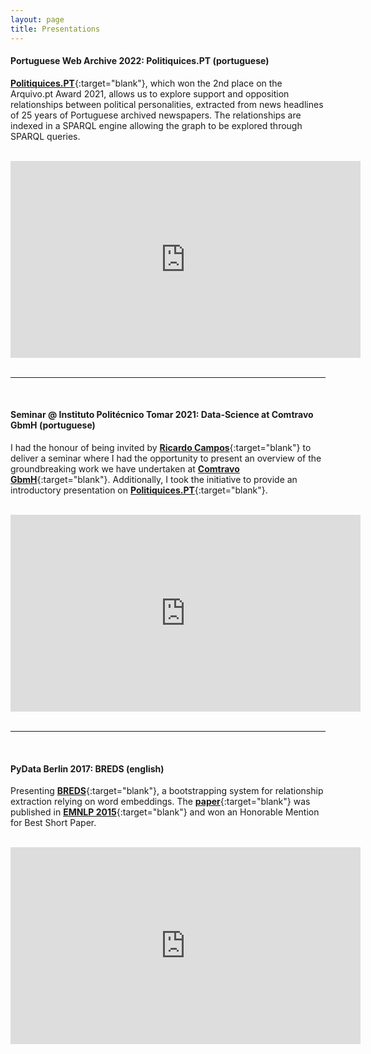 ```yaml
---
layout: page
title: Presentations
---
```


#### __Portuguese Web Archive 2022: Politiquices.PT__ (portuguese)

[__Politiquices.PT__](https://www.politiquices.pt){:target="blank"}, which won the 2nd place on the Arquivo.pt Award 2021, allows us to explore support and opposition relationships between political personalities, extracted from news headlines of 25 years of Portuguese archived newspapers. The relationships are indexed in a SPARQL engine allowing the graph to be explored through SPARQL queries.

<br>

<center>
	<iframe src="https://www.youtube.com/embed/lfNS_F84N6k" width="560" height="315" frameborder="0"></iframe>
</center>


<br>

---

<br>


#### __Seminar @&nbsp;Instituto Politécnico Tomar 2021__: Data-Science at Comtravo GbmH (portuguese)


I had the honour of being invited by [__Ricardo Campos__](http://www.ccc.ipt.pt/~ricardo/){:target="blank"} to deliver a seminar where I had the opportunity to present an overview of the groundbreaking work we have undertaken at [__Comtravo GbmH__](https://www.comtravo.com/){:target="blank"}. Additionally, I took the initiative to provide an introductory presentation on [__Politiquices.PT__](https://www.politiquices.pt/){:target="blank"}.

<br>

<center>
	<iframe src="https://www.youtube.com/embed/wo52Shfs9aA" width="560" height="315" frameborder="0"></iframe>
</center>


<br>

---

<br>



#### __PyData Berlin 2017: BREDS__ (english)


Presenting [__BREDS__](https://github.com/davidsbatista/BREDS){:target="blank"}, a bootstrapping system for relationship extraction relying on word embeddings. The [__paper__](https://www.davidsbatista.net/assets/documents/publications/breds-emnlp_15.pdf){:target="blank"} was published in [__EMNLP 2015__](https://aclanthology.org/volumes/D15-1/){:target="blank"} and won an Honorable Mention for Best Short Paper.

<br>

<center>
	<iframe src="https://www.youtube.com/embed/Ra15lX-wojg" width="560" height="315" frameborder="0"></iframe>
</center>

